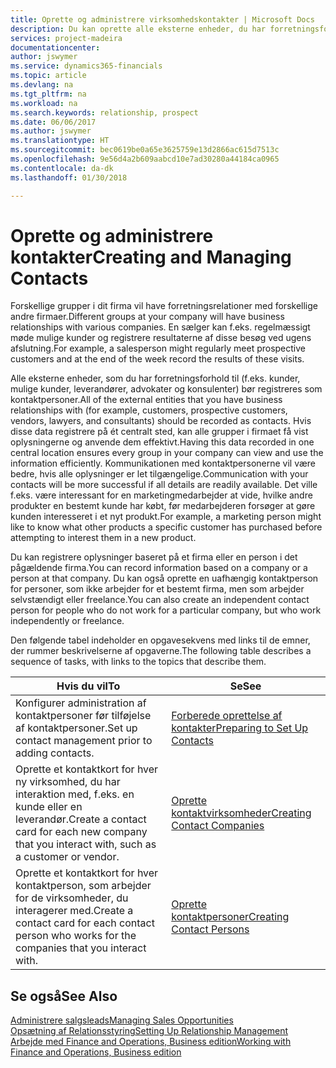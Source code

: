 ```yaml
---
title: Oprette og administrere virksomhedskontakter | Microsoft Docs
description: Du kan oprette alle eksterne enheder, du har forretningsforhold til (f.eks. kundeemner, debitorer, kreditorer og konsulenter) som kontaktpersoner.
services: project-madeira
documentationcenter: 
author: jswymer
ms.service: dynamics365-financials
ms.topic: article
ms.devlang: na
ms.tgt_pltfrm: na
ms.workload: na
ms.search.keywords: relationship, prospect
ms.date: 06/06/2017
ms.author: jswymer
ms.translationtype: HT
ms.sourcegitcommit: bec0619be0a65e3625759e13d2866ac615d7513c
ms.openlocfilehash: 9e56d4a2b609aabcd10e7ad30280a44184ca0965
ms.contentlocale: da-dk
ms.lasthandoff: 01/30/2018

---
```

# <a name="creating-and-managing-contacts"></a><span data-ttu-id="78e95-103">Oprette og administrere kontakter</span><span class="sxs-lookup"><span data-stu-id="78e95-103">Creating and Managing Contacts</span></span>
<span data-ttu-id="78e95-104">Forskellige grupper i dit firma vil have forretningsrelationer med forskellige andre firmaer.</span><span class="sxs-lookup"><span data-stu-id="78e95-104">Different groups at your company will have business relationships with various companies.</span></span> <span data-ttu-id="78e95-105">En sælger kan f.eks. regelmæssigt møde mulige kunder og registrere resultaterne af disse besøg ved ugens afslutning.</span><span class="sxs-lookup"><span data-stu-id="78e95-105">For example, a salesperson might regularly meet prospective customers and at the end of the week record the results of these visits.</span></span>

<span data-ttu-id="78e95-106">Alle eksterne enheder, som du har forretningsforhold til (f.eks. kunder, mulige kunder, leverandører, advokater og konsulenter) bør registreres som kontaktpersoner.</span><span class="sxs-lookup"><span data-stu-id="78e95-106">All of the external entities that you have business relationships with (for example, customers, prospective customers, vendors, lawyers, and consultants) should be recorded as contacts.</span></span> <span data-ttu-id="78e95-107">Hvis disse data registrere på ét centralt sted, kan alle grupper i firmaet få vist oplysningerne og anvende dem effektivt.</span><span class="sxs-lookup"><span data-stu-id="78e95-107">Having this data recorded in one central location ensures every group in your company can view and use the information efficiently.</span></span> <span data-ttu-id="78e95-108">Kommunikationen med kontaktpersonerne vil være bedre, hvis alle oplysninger er let tilgængelige.</span><span class="sxs-lookup"><span data-stu-id="78e95-108">Communication with your contacts will be more successful if all details are readily available.</span></span> <span data-ttu-id="78e95-109">Det ville f.eks. være interessant for en marketingmedarbejder at vide, hvilke andre produkter en bestemt kunde har købt, før medarbejderen forsøger at gøre kunden interesseret i et nyt produkt.</span><span class="sxs-lookup"><span data-stu-id="78e95-109">For example, a marketing person might like to know what other products a specific customer has purchased before attempting to interest them in a new product.</span></span>

<span data-ttu-id="78e95-110">Du kan registrere oplysninger baseret på et firma eller en person i det pågældende firma.</span><span class="sxs-lookup"><span data-stu-id="78e95-110">You can record information based on a company or a person at that company.</span></span> <span data-ttu-id="78e95-111">Du kan også oprette en uafhængig kontaktperson for personer, som ikke arbejder for et bestemt firma, men som arbejder selvstændigt eller freelance.</span><span class="sxs-lookup"><span data-stu-id="78e95-111">You can also create an independent contact person for people who do not work for a particular company, but who work independently or freelance.</span></span>

<span data-ttu-id="78e95-112">Den følgende tabel indeholder en opgavesekvens med links til de emner, der rummer beskrivelserne af opgaverne.</span><span class="sxs-lookup"><span data-stu-id="78e95-112">The following table describes a sequence of tasks, with links to the topics that describe them.</span></span>

| <span data-ttu-id="78e95-113">Hvis du vil</span><span class="sxs-lookup"><span data-stu-id="78e95-113">To</span></span> | <span data-ttu-id="78e95-114">Se</span><span class="sxs-lookup"><span data-stu-id="78e95-114">See</span></span> |
| --- | --- |
| <span data-ttu-id="78e95-115">Konfigurer administration af kontaktpersoner før tilføjelse af kontaktpersoner.</span><span class="sxs-lookup"><span data-stu-id="78e95-115">Set up contact management prior to adding contacts.</span></span> |[<span data-ttu-id="78e95-116">Forberede oprettelse af kontakter</span><span class="sxs-lookup"><span data-stu-id="78e95-116">Preparing to Set Up Contacts</span></span>](marketing-setup-contacts.md) |
| <span data-ttu-id="78e95-117">Oprette et kontaktkort for hver ny virksomhed, du har interaktion med, f.eks. en kunde eller en leverandør.</span><span class="sxs-lookup"><span data-stu-id="78e95-117">Create a contact card for each new company that you interact with, such as a customer or vendor.</span></span> |[<span data-ttu-id="78e95-118">Oprette kontaktvirksomheder</span><span class="sxs-lookup"><span data-stu-id="78e95-118">Creating Contact Companies</span></span>](marketing-create-contact-companies.md) |
| <span data-ttu-id="78e95-119">Oprette et kontaktkort for hver kontaktperson, som arbejder for de virksomheder, du interagerer med.</span><span class="sxs-lookup"><span data-stu-id="78e95-119">Create a contact card for each contact person who works for the companies that you interact with.</span></span> |[<span data-ttu-id="78e95-120">Oprette kontaktpersoner</span><span class="sxs-lookup"><span data-stu-id="78e95-120">Creating Contact Persons</span></span>](marketing-create-contact-persons.md) |

## <a name="see-also"></a><span data-ttu-id="78e95-121">Se også</span><span class="sxs-lookup"><span data-stu-id="78e95-121">See Also</span></span>
[<span data-ttu-id="78e95-122">Administrere salgsleads</span><span class="sxs-lookup"><span data-stu-id="78e95-122">Managing Sales Opportunities</span></span>](marketing-manage-sales-opportunities.md)  
[<span data-ttu-id="78e95-123">Opsætning af Relationsstyring</span><span class="sxs-lookup"><span data-stu-id="78e95-123">Setting Up Relationship Management</span></span>](marketing-setup-marketing.md)  
[<span data-ttu-id="78e95-124">Arbejde med Finance and Operations, Business edition</span><span class="sxs-lookup"><span data-stu-id="78e95-124">Working with Finance and Operations, Business edition</span></span>](ui-work-product.md)  

